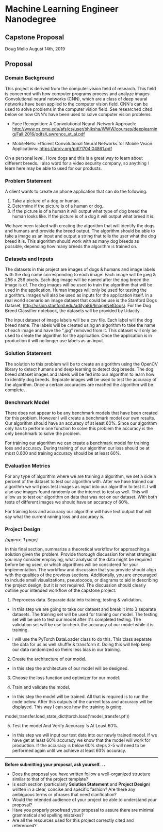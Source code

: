 # Machine Learning Engineer Nanodegree
## Capstone Proposal
Doug Mello
August 14th, 2019

## Proposal

### Domain Background

This project is derived from the computer vision field of research. This field is concerned with how computer programs process and analyze images. Convolutional neural networks (CNN), which are a class of deep neural networks have been applied to the computer vision field. CNN's can be used to solve problems in the computer vision field. See researched cited below on how CNN's have been used to solve computer vision problems.

- Face Recognition: A Convolutional Neural-Network Approach: http://www.cs.cmu.edu/afs/cs/user/bhiksha/WWW/courses/deeplearning/Fall.2016/pdfs/Lawrence_et_al.pdf

- MobileNets: Efficient Convolutional Neural Networks for Mobile Vision Applications: https://arxiv.org/pdf/1704.04861.pdf

On a personal level, I love dogs and this is a great way to learn about different breeds. I also word for a video security company, so anything I learn here may be able to used for our products.

### Problem Statement

A client wants to create an phone application that can do the following.

1. Take a picture of a dog or human.
2. Determine if the picture is of a human or dog.
4. If the picture is of a human it will output what type of dog breed the human looks like. If the picture is of a dog it will output what breed it is.

 We have been tasked with creating the algorithm that will identify the dogs and humans and provide the breed output. The algorithm should be able to take a image as an input and output a string that tells the user what the dog breed it is. This algorithm should work with as many dog breeds as possible, depending how many breeds the algorithm is trained on.

### Datasets and Inputs

The datasets in this project are images of dogs & humans and image labels with the dog name corresponding to each image. Each image will be jpeg & 256 x 256 pixels. Each dog image will be named after the dog breed the image is of. The dog images will be used to train the algorithm that will be used in the application. Human images will only be used for testing the algorithm. Images will also be used as inputs for the application itself. In a real world scenario an image dataset that could be use is the Stanford Dogs Dataset, http://vision.stanford.edu/aditya86/ImageNetDogs/. For the Dog Breed Classifier notebook, the datasets will be provided by Udacity.

The input dataset of image labels will be a csv file. Each label will the dog breed name. The labels will be created using an algorithm to take the name of each image and have the ".jpg" removed from it. This dataset will only be used to create the algorithm for the application. Once the application is in production it will no longer use labels as an input.

### Solution Statement

The solution to this problem will be to create an algorithm using the OpenCV library to detect humans and deep learning to detect dog breeds. The dog breed dataset images and labels will be fed into our algorithm to learn how to identify dog breeds. Separate images will be used to test the accuracy of the algorithm. Once a certain accuracies are reached the algorithm will be complete.

### Benchmark Model

There does not appear to be any benchmark models that have been created for this problem. However I will create a benchmark model our own results. Our algorithm should have an accuracy of at least 60%. Since our algorithm only has to perform one function to solve this problem the accuracy is the only benchmark to solve the problem.

For training our algorithm we can create a benchmark model for training loss and accuracy. During training of our algorithm our loss should be at most 0.600 and training accuracy should be at least 60%.

### Evaluation Metrics

For any type of algorithm where we are training a algorithm, we set a side a percent of the dataset to test our algorithm with. After we have trained our algorithm we will pass test images as input into our algorithm to test it. I will also use images found randomly on the internet to test as well. This will allow us to test our algorithm on data that was not on our dataset. With both tests of different images we should have an accuracy of 60%.

For training loss and accuracy our algorithm will have text output that will say what the current raining loss and accuracy is.

### Project Design
_(approx. 1 page)_

In this final section, summarize a theoretical workflow for approaching a solution given the problem. Provide thorough discussion for what strategies you may consider employing, what analysis of the data might be required before being used, or which algorithms will be considered for your implementation. The workflow and discussion that you provide should align with the qualities of the previous sections. Additionally, you are encouraged to include small visualizations, pseudocode, or diagrams to aid in describing the project design, but it is not required. The discussion should clearly outline your intended workflow of the capstone project.

1. Preprocess data. Separate data into training, testing & validation.
 - In this step we are going to take our dataset and break it into 3 separate datasets. The training set will be used for training our model. The testing set will be use to test our model after it's completed testing. The validation set will be use to check the accuracy of our model while it is training.

 - I will use the PyTorch DataLoader class to do this. This class separate the data for us as well shuffle & transform it. Doing this will help keep our data randomized so theirs less bias in our training.

2. Create the architecture of our model.

- In this step the architecture of our model will be designed.

3. Choose the loss function and optimizer for our model.

4. Train and validate the model.

 - In this step the model will be trained. All that is required is to run the code below. After this outputs of the current loss and accuracy will be displayed. This way I can see how the training is going.

model_transfer.load_state_dict(torch.load('model_transfer.pt'))

5. Test the model And Verify Accuracy Is At Least 60%.

- In this step we will input our test data into our newly trained model. If we have get at least 60% accuracy we know that the model will work for production. If the accuracy is below 60% steps 2-5 will need to be performed again until we achieve at least 60% accuracy.

-----------

**Before submitting your proposal, ask yourself. . .**

- Does the proposal you have written follow a well-organized structure similar to that of the project template?
- Is each section (particularly **Solution Statement** and **Project Design**) written in a clear, concise and specific fashion? Are there any ambiguous terms or phrases that need clarification?
- Would the intended audience of your project be able to understand your proposal?
- Have you properly proofread your proposal to assure there are minimal grammatical and spelling mistakes?
- Are all the resources used for this project correctly cited and referenced?

